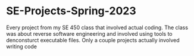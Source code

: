 # SE-Projects-Spring-2023
Every project from my SE 450 class that involved actual coding. The class was about reverse software engineering and involved using tools to denconsturct executable files. Only a couple projects actually involved writing code
